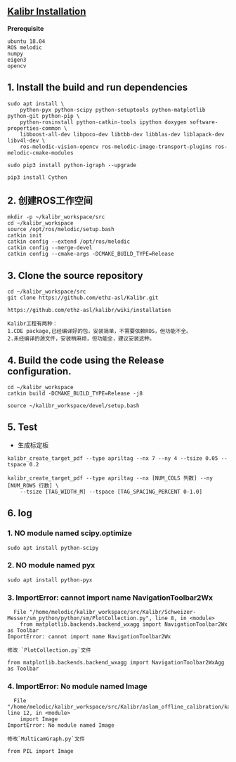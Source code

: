 ## [Kalibr Installation](https://github.com/ethz-asl/kalibr/wiki/installation)

**Prerequisite**

	ubuntu 18.04
	ROS melodic
	numpy
	eigen3
	opencv


## 1. Install the build and run dependencies
```
sudo apt install \
	python-pyx python-scipy python-setuptools python-matplotlib python-git python-pip \
	python-rosinstall python-catkin-tools ipython doxygen software-properties-common \
	libboost-all-dev libpoco-dev libtbb-dev libblas-dev liblapack-dev libv4l-dev \
	ros-melodic-vision-opencv ros-melodic-image-transport-plugins ros-melodic-cmake-modules

sudo pip3 install python-igraph --upgrade

pip3 install Cython
```


## 2. 创建ROS工作空间

```
mkdir -p ~/kalibr_workspace/src
cd ~/kalibr_workspace
source /opt/ros/melodic/setup.bash
catkin init
catkin config --extend /opt/ros/melodic
catkin config --merge-devel
catkin config --cmake-args -DCMAKE_BUILD_TYPE=Release
```


## 3. Clone the source repository
```
cd ~/kalibr_workspace/src
git clone https://github.com/ethz-asl/Kalibr.git
```

	https://github.com/ethz-asl/kalibr/wiki/installation

	Kalibr工程有两种：
	1.CDE package,已经编译好的包，安装简单，不需要依赖ROS，但功能不全。
	2.未经编译的源文件，安装稍麻烦，但功能全，建议安装这种。


## 4. Build the code using the Release configuration.
```
cd ~/kalibr_workspace
catkin build -DCMAKE_BUILD_TYPE=Release -j8

source ~/kalibr_workspace/devel/setup.bash
```


## 5. Test
- 生成标定板
```
kalibr_create_target_pdf --type apriltag --nx 7 --ny 4 --tsize 0.05 --tspace 0.2

kalibr_create_target_pdf --type apriltag --nx [NUM_COLS 列数] --ny [NUM_ROWS 行数] \
	--tsize [TAG_WIDTH_M] --tspace [TAG_SPACING_PERCENT 0-1.0]
```


## 6. log

### 1. NO module named scipy.optimize
```
sudo apt install python-scipy
```

### 2. NO module named pyx
```
sudo apt install python-pyx
```

### 3. ImportError: cannot import name NavigationToolbar2Wx
```
  File "/home/melodic/kalibr_workspace/src/Kalibr/Schweizer-Messer/sm_python/python/sm/PlotCollection.py", line 8, in <module>
    from matplotlib.backends.backend_wxagg import NavigationToolbar2Wx as Toolbar
ImportError: cannot import name NavigationToolbar2Wx
```
	修改 `PlotCollection.py`文件
```
from matplotlib.backends.backend_wxagg import NavigationToolbar2WxAgg as Toolbar
```

### 4. ImportError: No module named Image
```
  File "/home/melodic/kalibr_workspace/src/Kalibr/aslam_offline_calibration/kalibr/python/kalibr_camera_calibration/MulticamGraph.py", line 12, in <module>
    import Image
ImportError: No module named Image
```
	修改`MulticamGraph.py`文件
```
from PIL import Image
```
